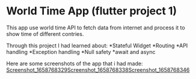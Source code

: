 # World Time App (flutter project 1)
This app use world time API to fetch data from internet and process it to show time of different contries.

Through this project I had learned about:
*Stateful Widget
*Routing
*API handling
*Exception handling
*Null safety
*await and async

Here are some screenshots of the app that i had made:
[Screenshot_1658768329](https://user-images.githubusercontent.com/94797459/180854788-b7f565f9-4546-4d30-82fe-0783468d93ad.png)[Screenshot_1658768338](https://user-images.githubusercontent.com/94797459/180854852-f795525f-e74e-4dcc-a637-92d1455b42c1.png)[Screenshot_1658768346](https://user-images.githubusercontent.com/94797459/180854891-a4650e21-d779-4778-ac6c-65645d512f0a.png)


